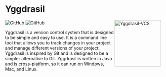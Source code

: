 # **Yggdrasil** 
<img src="https://i.imghippo.com/files/58gOT1723056343.jpg" alt="Yggdrasil-VCS" width="150" align="right">

![GitHub](https://img.shields.io/github/commit-activity/m/pratyush103/yggdrasil-vcs
)
![GitHub](https://img.shields.io/github/contributors/pratyush103/yggdrasil-vcs?style=flat
)

Yggdrasil is a version control system that is designed to be simple and easy to use. It is a command line tool that allows you to track changes in your project and manage different versions of your project. Yggdrasil is inspired by Git and is designed to be a simpler alternative to Git. Yggdrasil is written in Java and is cross-platform, so it can run on Windows, Mac, and Linux.
